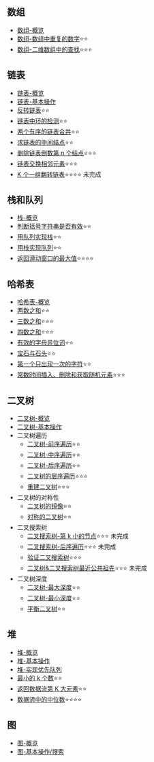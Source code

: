 ## 数组

- [数组-概览](./array/intro.md)
- [数组-数组中重复的数字](./array/findRepeatNumber.md)⭐⭐
- [数组-二维数组中的查找](./array/findNumberIn2DArray.md)⭐⭐⭐

## 链表

- [链表-概览](./linkedList/intro.md)
- [链表-基本操作](./linkedList/basicOperation.md)
- [反转链表](./linkedList/reverseList.md)⭐⭐
- [链表中环的检测](./linkedList/hasCycle.md)⭐⭐
- [两个有序的链表合并](./linkedList/mergeTwoLists.md)⭐⭐
- [求链表的中间结点](./linkedList/middleNode.md)⭐⭐
- [删除链表倒数第 n 个结点](./linkedList/removeNthFromEnd.md)⭐⭐⭐
- [链表交换相邻元素](./linkedList/swapPairs.md)⭐⭐⭐
- [K 个一组翻转链表](./linkedList/reverseKGroup.md)⭐⭐⭐⭐ 未完成

## 栈和队列

- [栈-概览](./stackQueue/intro.md)
- [判断括号字符串是否有效](./stackQueue/isValid.md)⭐⭐
- [用队列实现栈](./stackQueue/myStack.md)⭐⭐
- [用栈实现队列](./stackQueue/myQueue.md)⭐⭐
- [返回滑动窗口的最大值](./stackQueue/maxSlidingWindow.md)⭐⭐⭐⭐

## 哈希表

- [哈希表-概览](./hashTable/intro.md)
- [两数之和](./hashTable/twoSum.md)⭐⭐
- [三数之和](./hashTable/threeSum.md)⭐⭐⭐
- [四数之和](./hashTable/fourSum.md)⭐⭐⭐
- [有效的字母异位词](./hashTable/isAnagram.md)⭐⭐
- [宝石与石头](./hashTable/numJewelsInStones.md)⭐⭐
- [第一个只出现一次的字符](./hashTable/firstUniqChar.md)⭐⭐
- [常数时间插入、删除和获取随机元素](./hashTable/RandomizedSet.md)⭐⭐⭐

## 二叉树

- [二叉树-概览](./binaryTree/intro.md)
- [二叉树-基本操作](./binaryTree/basicOperation.md)
- 二叉树遍历
  - [二叉树-前序遍历](./binaryTree/preOrder.md)⭐⭐
  - [二叉树-中序遍历](./binaryTree/inOrder.md)⭐⭐
  - [二叉树-后序遍历](./binaryTree/postOrder.md)⭐⭐
  - [二叉树的层序遍历](./binaryTree/levelOrder.md)⭐⭐⭐
  - [重建二叉树](./binaryTree/build.md)⭐⭐⭐
- 二叉树的对称性
  - [二叉树的镜像](./binaryTree/mirror.md)⭐⭐
  - [对称的二叉树](./binaryTree/symmetric.md)⭐⭐
- 二叉搜索树
  - [二叉搜索树-第 k 小的节点](./binaryTree/kthSmallest.md)⭐⭐⭐ 未完成
  - [二叉搜索树-后序遍历](./binaryTree/verifyPostorder.md)⭐⭐⭐ 未完成
  - [验证二叉搜索树](./binaryTree/isValidBST.md)⭐⭐⭐
  - [二叉树&二叉搜索树最近公共祖先](./binaryTree/lowestCommonAncestor.md)⭐⭐⭐ 未完成
- 二叉树深度
  - [二叉树-最大深度](./binaryTree/maxDepth.md)⭐⭐
  - [二叉树-最小深度](./binaryTree/minDepth.md)⭐⭐
  - [平衡二叉树](./binaryTree/isBalanced.md)⭐⭐

## 堆

- [堆-概览](./heap/intro.md)
- [堆-基本操作](./heap/basicOperation.md)
- [堆-实现优先队列](./heap/priorityqueue.md)
- [最小的 k 个数](./heap/getLeastNumbers.md)⭐⭐
- [返回数据流第 K 大元素](./heap/kthLargest.md)⭐⭐
- [数据流中的中位数](./heap/medianFinder.md)⭐⭐⭐⭐

## 图

- [图-概览](./graph/intro.md)
- [图-基本操作/搜索](./graph/basicOperation.md)
